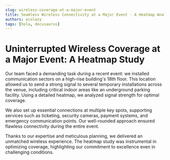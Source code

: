 ```yaml
---
slug: wireless-coverage-at-a-major-event
title: Seamless Wireless Connectivity at a Major Event - A Heatmap Analysis
authors: ecolazy
tags: [hola, docusaurus]
---
```


# Uninterrupted Wireless Coverage at a Major Event: A Heatmap Study
Our team faced a demanding task during a recent event: we installed communication sectors on a high-rise building's 18th floor. This location allowed us to send a strong signal to several temporary installations across the venue, including critical indoor areas like an underground parking facility. Using a detailed heatmap, we analyzed signal strength for optimal coverage.

We also set up essential connections at multiple key spots, supporting services such as ticketing, security cameras, payment systems, and emergency communication points. Our well-rounded approach ensured flawless connectivity during the entire event.

Thanks to our expertise and meticulous planning, we delivered an unmatched wireless experience. The heatmap study was instrumental in optimizing coverage, highlighting our commitment to excellence even in challenging conditions.




